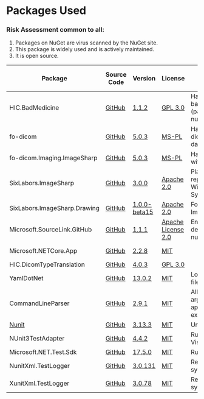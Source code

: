 

# Packages Used

### Risk Assessment common to all:
1. Packages on NuGet are virus scanned by the NuGet site.
2. This package is widely used and is actively maintained.
3. It is open source.

| Package | Source Code | Version | License | Purpose | Additional Risk Assessment |
| ------- | ------------| --------| ------- | ------- | -------------------------- |
| HIC.BadMedicine | [GitHub](https://github.com/HicServices/BadMedicine) | [1.1.2](https://www.nuget.org/packages/HIC.BadMedicine/1.1.2) | [GPL 3.0](https://www.gnu.org/licenses/gpl-3.0.html) | Handles generating baseline random data (patient date of birth, CHI numberts etc)| |
| fo-dicom | [GitHub](https://github.com/fo-dicom/fo-dicom) |[5.0.3](https://www.nuget.org/packages/fo-dicom/5.0.3)|[MS-PL](https://opensource.org/licenses/MS-PL) | Handles reading/writing dicom tags from dicom datasets | |
| fo-dicom.Imaging.ImageSharp | [GitHub](https://github.com/fo-dicom/fo-dicom) |[5.0.3](https://www.nuget.org/packages/fo-dicom/5.0.3)|[MS-PL](https://opensource.org/licenses/MS-PL) | Handles imaging aspects with fo-dicom | |
| SixLabors.ImageSharp | [GitHub](https://github.com/SixLabors/ImageSharp) | [3.0.0](https://www.nuget.org/packages/SixLabors.ImageSharp/3.0.0) | [Apache 2.0](https://github.com/SixLabors/ImageSharp/blob/main/LICENSE) | Platform-independent replacement for legacy Windows-only System.Drawing.Common | |
| SixLabors.ImageSharp.Drawing | [GitHub](https://github.com/SixLabors/ImageSharp.Drawing) | [1.0.0-beta15](https://www.nuget.org/packages/SixLabors.ImageSharp.Drawing/1.0.0-beta15) | [Apache 2.0](https://github.com/SixLabors/ImageSharp/blob/main/LICENSE) | Font handling for ImageSharp | |
| Microsoft.SourceLink.GitHub | [GitHub](https://github.com/dotnet/sourcelink) | [1.1.1](https://www.nuget.org/packages/Microsoft.SourceLink.GitHub/1.1.1) | [Apache License 2.0](https://github.com/dotnet/sourcelink/blob/master/License.txt) | Enables source debugging of project nuget package| |
| Microsoft.NETCore.App | [GitHub](https://github.com/dotnet/runtime) | [2.2.8](https://www.nuget.org/packages/Microsoft.NETCore.App/2.2.8) |[MIT](https://opensource.org/licenses/MIT) | | .Net Core API|
| HIC.DicomTypeTranslation | [GitHub](https://github.com/HicServices/DicomTypeTranslation) | [4.0.3](https://www.nuget.org/packages/HIC.DicomTypeTranslation/4.0.3) | [GPL 3.0](https://github.com/HicServices/DicomTypeTranslation/blob/master/LICENSE) | | |
| YamlDotNet | [GitHub](https://github.com/aaubry/YamlDotNet)  | [13.0.2](https://www.nuget.org/packages/YamlDotNet/13.0.2) | [MIT](https://opensource.org/licenses/MIT) |Loading configuration files|
| CommandLineParser | [GitHub](https://github.com/commandlineparser/commandline) | [2.9.1](https://www.nuget.org/packages/CommandLineParser/2.9.1) | [MIT](https://opensource.org/licenses/MIT) | Allows command line arguments for main client application and CLI executables |
| [Nunit](https://nunit.org/) |[GitHub](https://github.com/nunit/nunit) | [3.13.3](https://www.nuget.org/packages/NUnit/3.13.3) | [MIT](https://opensource.org/licenses/MIT) | Unit testing |
| NUnit3TestAdapter | [GitHub](https://github.com/nunit/nunit3-vs-adapter)| [4.4.2](https://www.nuget.org/packages/NUnit3TestAdapter/4.4.2) | [MIT](https://opensource.org/licenses/MIT) | Run unit tests from within Visual Studio |
| Microsoft.NET.Test.Sdk | [GitHub](https://github.com/microsoft/vstest/) | [17.5.0](https://www.nuget.org/packages/Microsoft.NET.Test.Sdk/17.5.0) |  [MIT](https://opensource.org/licenses/MIT) | Run unit tests | |
| NunitXml.TestLogger | [GitHub](https://github.com/spekt/nunit.testlogger) | [3.0.131](https://www.nuget.org/packages/NunitXml.TestLogger/3.0.131) | [MIT](https://opensource.org/licenses/MIT) | Report test results in XML syntax | |
| XunitXml.TestLogger | [GitHub](https://github.com/spekt/xunit.testlogger) | [3.0.78](https://www.nuget.org/packages/XunitXml.TestLogger/3.0.78) | [MIT](https://opensource.org/licenses/MIT) | Report test results in XML syntax | |
